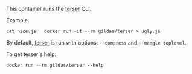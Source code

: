 This container runs the [terser](https://terser.org) CLI.

Example:  
```
cat nice.js | docker run -it --rm gildas/terser > ugly.js
```

By default, [terser](https://terser.org) is run with options: `--compress` and `--mangle toplevel`.

To get terser's help:  
```
docker run --rm gildas/terser --help
```

